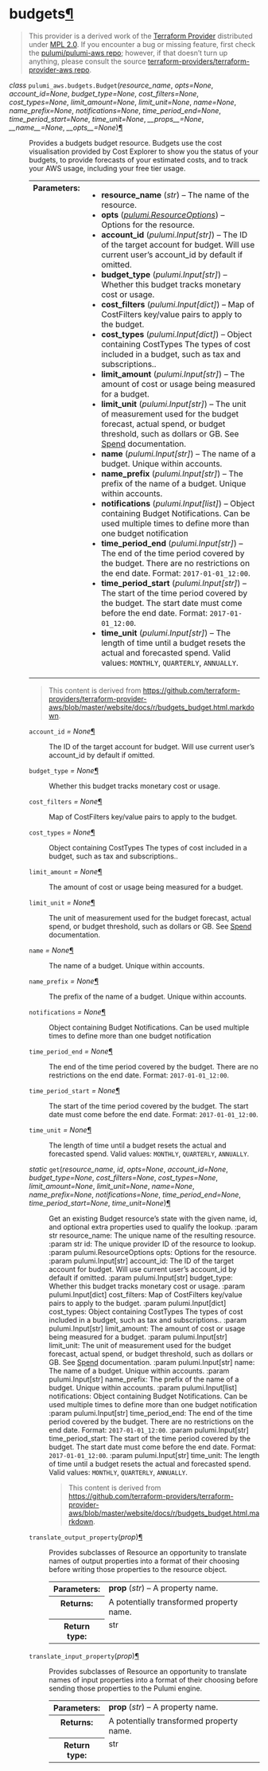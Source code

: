 ---
---

<div class="section" id="budgets">
<h1>budgets<a class="headerlink" href="#budgets" title="Permalink to this headline">¶</a></h1>
<blockquote>
<div>This provider is a derived work of the <a class="reference external" href="https://github.com/terraform-providers/terraform-provider-aws">Terraform Provider</a> distributed under
<a class="reference external" href="https://www.mozilla.org/en-US/MPL/2.0/">MPL 2.0</a>. If you encounter a bug or missing feature, first check the
<a class="reference external" href="https://github.com/pulumi/pulumi-aws/issues">pulumi/pulumi-aws repo</a>; however, if that doesn’t turn up
anything, please consult the source <a class="reference external" href="https://github.com/terraform-providers/terraform-provider-aws/issues">terraform-providers/terraform-provider-aws repo</a>.</div></blockquote>
<span class="target" id="module-pulumi_aws.budgets"></span><dl class="class">
<dt id="pulumi_aws.budgets.Budget">
<em class="property">class </em><code class="descclassname">pulumi_aws.budgets.</code><code class="descname">Budget</code><span class="sig-paren">(</span><em>resource_name</em>, <em>opts=None</em>, <em>account_id=None</em>, <em>budget_type=None</em>, <em>cost_filters=None</em>, <em>cost_types=None</em>, <em>limit_amount=None</em>, <em>limit_unit=None</em>, <em>name=None</em>, <em>name_prefix=None</em>, <em>notifications=None</em>, <em>time_period_end=None</em>, <em>time_period_start=None</em>, <em>time_unit=None</em>, <em>__props__=None</em>, <em>__name__=None</em>, <em>__opts__=None</em><span class="sig-paren">)</span><a class="headerlink" href="#pulumi_aws.budgets.Budget" title="Permalink to this definition">¶</a></dt>
<dd><p>Provides a budgets budget resource. Budgets use the cost visualisation provided by Cost Explorer to show you the status of your budgets, to provide forecasts of your estimated costs, and to track your AWS usage, including your free tier usage.</p>
<table class="docutils field-list" frame="void" rules="none">
<col class="field-name" />
<col class="field-body" />
<tbody valign="top">
<tr class="field-odd field"><th class="field-name">Parameters:</th><td class="field-body"><ul class="first last simple">
<li><strong>resource_name</strong> (<em>str</em>) – The name of the resource.</li>
<li><strong>opts</strong> (<a class="reference internal" href="../../pulumi/#pulumi.ResourceOptions" title="pulumi.ResourceOptions"><em>pulumi.ResourceOptions</em></a>) – Options for the resource.</li>
<li><strong>account_id</strong> (<em>pulumi.Input</em><em>[</em><em>str</em><em>]</em>) – The ID of the target account for budget. Will use current user’s account_id by default if omitted.</li>
<li><strong>budget_type</strong> (<em>pulumi.Input</em><em>[</em><em>str</em><em>]</em>) – Whether this budget tracks monetary cost or usage.</li>
<li><strong>cost_filters</strong> (<em>pulumi.Input</em><em>[</em><em>dict</em><em>]</em>) – Map of CostFilters key/value pairs to apply to the budget.</li>
<li><strong>cost_types</strong> (<em>pulumi.Input</em><em>[</em><em>dict</em><em>]</em>) – Object containing CostTypes The types of cost included in a budget, such as tax and subscriptions..</li>
<li><strong>limit_amount</strong> (<em>pulumi.Input</em><em>[</em><em>str</em><em>]</em>) – The amount of cost or usage being measured for a budget.</li>
<li><strong>limit_unit</strong> (<em>pulumi.Input</em><em>[</em><em>str</em><em>]</em>) – The unit of measurement used for the budget forecast, actual spend, or budget threshold, such as dollars or GB. See <a class="reference external" href="http://docs.aws.amazon.com/awsaccountbilling/latest/aboutv2/data-type-spend.html">Spend</a> documentation.</li>
<li><strong>name</strong> (<em>pulumi.Input</em><em>[</em><em>str</em><em>]</em>) – The name of a budget. Unique within accounts.</li>
<li><strong>name_prefix</strong> (<em>pulumi.Input</em><em>[</em><em>str</em><em>]</em>) – The prefix of the name of a budget. Unique within accounts.</li>
<li><strong>notifications</strong> (<em>pulumi.Input</em><em>[</em><em>list</em><em>]</em>) – Object containing Budget Notifications. Can be used multiple times to define more than one budget notification</li>
<li><strong>time_period_end</strong> (<em>pulumi.Input</em><em>[</em><em>str</em><em>]</em>) – The end of the time period covered by the budget. There are no restrictions on the end date. Format: <code class="docutils literal notranslate"><span class="pre">2017-01-01_12:00</span></code>.</li>
<li><strong>time_period_start</strong> (<em>pulumi.Input</em><em>[</em><em>str</em><em>]</em>) – The start of the time period covered by the budget. The start date must come before the end date. Format: <code class="docutils literal notranslate"><span class="pre">2017-01-01_12:00</span></code>.</li>
<li><strong>time_unit</strong> (<em>pulumi.Input</em><em>[</em><em>str</em><em>]</em>) – The length of time until a budget resets the actual and forecasted spend. Valid values: <code class="docutils literal notranslate"><span class="pre">MONTHLY</span></code>, <code class="docutils literal notranslate"><span class="pre">QUARTERLY</span></code>, <code class="docutils literal notranslate"><span class="pre">ANNUALLY</span></code>.</li>
</ul>
</td>
</tr>
</tbody>
</table>
<blockquote>
<div>This content is derived from <a class="reference external" href="https://github.com/terraform-providers/terraform-provider-aws/blob/master/website/docs/r/budgets_budget.html.markdown">https://github.com/terraform-providers/terraform-provider-aws/blob/master/website/docs/r/budgets_budget.html.markdown</a>.</div></blockquote>
<dl class="attribute">
<dt id="pulumi_aws.budgets.Budget.account_id">
<code class="descname">account_id</code><em class="property"> = None</em><a class="headerlink" href="#pulumi_aws.budgets.Budget.account_id" title="Permalink to this definition">¶</a></dt>
<dd><p>The ID of the target account for budget. Will use current user’s account_id by default if omitted.</p>
</dd></dl>

<dl class="attribute">
<dt id="pulumi_aws.budgets.Budget.budget_type">
<code class="descname">budget_type</code><em class="property"> = None</em><a class="headerlink" href="#pulumi_aws.budgets.Budget.budget_type" title="Permalink to this definition">¶</a></dt>
<dd><p>Whether this budget tracks monetary cost or usage.</p>
</dd></dl>

<dl class="attribute">
<dt id="pulumi_aws.budgets.Budget.cost_filters">
<code class="descname">cost_filters</code><em class="property"> = None</em><a class="headerlink" href="#pulumi_aws.budgets.Budget.cost_filters" title="Permalink to this definition">¶</a></dt>
<dd><p>Map of CostFilters key/value pairs to apply to the budget.</p>
</dd></dl>

<dl class="attribute">
<dt id="pulumi_aws.budgets.Budget.cost_types">
<code class="descname">cost_types</code><em class="property"> = None</em><a class="headerlink" href="#pulumi_aws.budgets.Budget.cost_types" title="Permalink to this definition">¶</a></dt>
<dd><p>Object containing CostTypes The types of cost included in a budget, such as tax and subscriptions..</p>
</dd></dl>

<dl class="attribute">
<dt id="pulumi_aws.budgets.Budget.limit_amount">
<code class="descname">limit_amount</code><em class="property"> = None</em><a class="headerlink" href="#pulumi_aws.budgets.Budget.limit_amount" title="Permalink to this definition">¶</a></dt>
<dd><p>The amount of cost or usage being measured for a budget.</p>
</dd></dl>

<dl class="attribute">
<dt id="pulumi_aws.budgets.Budget.limit_unit">
<code class="descname">limit_unit</code><em class="property"> = None</em><a class="headerlink" href="#pulumi_aws.budgets.Budget.limit_unit" title="Permalink to this definition">¶</a></dt>
<dd><p>The unit of measurement used for the budget forecast, actual spend, or budget threshold, such as dollars or GB. See <a class="reference external" href="http://docs.aws.amazon.com/awsaccountbilling/latest/aboutv2/data-type-spend.html">Spend</a> documentation.</p>
</dd></dl>

<dl class="attribute">
<dt id="pulumi_aws.budgets.Budget.name">
<code class="descname">name</code><em class="property"> = None</em><a class="headerlink" href="#pulumi_aws.budgets.Budget.name" title="Permalink to this definition">¶</a></dt>
<dd><p>The name of a budget. Unique within accounts.</p>
</dd></dl>

<dl class="attribute">
<dt id="pulumi_aws.budgets.Budget.name_prefix">
<code class="descname">name_prefix</code><em class="property"> = None</em><a class="headerlink" href="#pulumi_aws.budgets.Budget.name_prefix" title="Permalink to this definition">¶</a></dt>
<dd><p>The prefix of the name of a budget. Unique within accounts.</p>
</dd></dl>

<dl class="attribute">
<dt id="pulumi_aws.budgets.Budget.notifications">
<code class="descname">notifications</code><em class="property"> = None</em><a class="headerlink" href="#pulumi_aws.budgets.Budget.notifications" title="Permalink to this definition">¶</a></dt>
<dd><p>Object containing Budget Notifications. Can be used multiple times to define more than one budget notification</p>
</dd></dl>

<dl class="attribute">
<dt id="pulumi_aws.budgets.Budget.time_period_end">
<code class="descname">time_period_end</code><em class="property"> = None</em><a class="headerlink" href="#pulumi_aws.budgets.Budget.time_period_end" title="Permalink to this definition">¶</a></dt>
<dd><p>The end of the time period covered by the budget. There are no restrictions on the end date. Format: <code class="docutils literal notranslate"><span class="pre">2017-01-01_12:00</span></code>.</p>
</dd></dl>

<dl class="attribute">
<dt id="pulumi_aws.budgets.Budget.time_period_start">
<code class="descname">time_period_start</code><em class="property"> = None</em><a class="headerlink" href="#pulumi_aws.budgets.Budget.time_period_start" title="Permalink to this definition">¶</a></dt>
<dd><p>The start of the time period covered by the budget. The start date must come before the end date. Format: <code class="docutils literal notranslate"><span class="pre">2017-01-01_12:00</span></code>.</p>
</dd></dl>

<dl class="attribute">
<dt id="pulumi_aws.budgets.Budget.time_unit">
<code class="descname">time_unit</code><em class="property"> = None</em><a class="headerlink" href="#pulumi_aws.budgets.Budget.time_unit" title="Permalink to this definition">¶</a></dt>
<dd><p>The length of time until a budget resets the actual and forecasted spend. Valid values: <code class="docutils literal notranslate"><span class="pre">MONTHLY</span></code>, <code class="docutils literal notranslate"><span class="pre">QUARTERLY</span></code>, <code class="docutils literal notranslate"><span class="pre">ANNUALLY</span></code>.</p>
</dd></dl>

<dl class="staticmethod">
<dt id="pulumi_aws.budgets.Budget.get">
<em class="property">static </em><code class="descname">get</code><span class="sig-paren">(</span><em>resource_name</em>, <em>id</em>, <em>opts=None</em>, <em>account_id=None</em>, <em>budget_type=None</em>, <em>cost_filters=None</em>, <em>cost_types=None</em>, <em>limit_amount=None</em>, <em>limit_unit=None</em>, <em>name=None</em>, <em>name_prefix=None</em>, <em>notifications=None</em>, <em>time_period_end=None</em>, <em>time_period_start=None</em>, <em>time_unit=None</em><span class="sig-paren">)</span><a class="headerlink" href="#pulumi_aws.budgets.Budget.get" title="Permalink to this definition">¶</a></dt>
<dd><p>Get an existing Budget resource’s state with the given name, id, and optional extra
properties used to qualify the lookup.
:param str resource_name: The unique name of the resulting resource.
:param str id: The unique provider ID of the resource to lookup.
:param pulumi.ResourceOptions opts: Options for the resource.
:param pulumi.Input[str] account_id: The ID of the target account for budget. Will use current user’s account_id by default if omitted.
:param pulumi.Input[str] budget_type: Whether this budget tracks monetary cost or usage.
:param pulumi.Input[dict] cost_filters: Map of CostFilters key/value pairs to apply to the budget.
:param pulumi.Input[dict] cost_types: Object containing CostTypes The types of cost included in a budget, such as tax and subscriptions..
:param pulumi.Input[str] limit_amount: The amount of cost or usage being measured for a budget.
:param pulumi.Input[str] limit_unit: The unit of measurement used for the budget forecast, actual spend, or budget threshold, such as dollars or GB. See <a class="reference external" href="http://docs.aws.amazon.com/awsaccountbilling/latest/aboutv2/data-type-spend.html">Spend</a> documentation.
:param pulumi.Input[str] name: The name of a budget. Unique within accounts.
:param pulumi.Input[str] name_prefix: The prefix of the name of a budget. Unique within accounts.
:param pulumi.Input[list] notifications: Object containing Budget Notifications. Can be used multiple times to define more than one budget notification
:param pulumi.Input[str] time_period_end: The end of the time period covered by the budget. There are no restrictions on the end date. Format: <code class="docutils literal notranslate"><span class="pre">2017-01-01_12:00</span></code>.
:param pulumi.Input[str] time_period_start: The start of the time period covered by the budget. The start date must come before the end date. Format: <code class="docutils literal notranslate"><span class="pre">2017-01-01_12:00</span></code>.
:param pulumi.Input[str] time_unit: The length of time until a budget resets the actual and forecasted spend. Valid values: <code class="docutils literal notranslate"><span class="pre">MONTHLY</span></code>, <code class="docutils literal notranslate"><span class="pre">QUARTERLY</span></code>, <code class="docutils literal notranslate"><span class="pre">ANNUALLY</span></code>.</p>
<blockquote>
<div>This content is derived from <a class="reference external" href="https://github.com/terraform-providers/terraform-provider-aws/blob/master/website/docs/r/budgets_budget.html.markdown">https://github.com/terraform-providers/terraform-provider-aws/blob/master/website/docs/r/budgets_budget.html.markdown</a>.</div></blockquote>
</dd></dl>

<dl class="method">
<dt id="pulumi_aws.budgets.Budget.translate_output_property">
<code class="descname">translate_output_property</code><span class="sig-paren">(</span><em>prop</em><span class="sig-paren">)</span><a class="headerlink" href="#pulumi_aws.budgets.Budget.translate_output_property" title="Permalink to this definition">¶</a></dt>
<dd><p>Provides subclasses of Resource an opportunity to translate names of output properties
into a format of their choosing before writing those properties to the resource object.</p>
<table class="docutils field-list" frame="void" rules="none">
<col class="field-name" />
<col class="field-body" />
<tbody valign="top">
<tr class="field-odd field"><th class="field-name">Parameters:</th><td class="field-body"><strong>prop</strong> (<em>str</em>) – A property name.</td>
</tr>
<tr class="field-even field"><th class="field-name">Returns:</th><td class="field-body">A potentially transformed property name.</td>
</tr>
<tr class="field-odd field"><th class="field-name">Return type:</th><td class="field-body">str</td>
</tr>
</tbody>
</table>
</dd></dl>

<dl class="method">
<dt id="pulumi_aws.budgets.Budget.translate_input_property">
<code class="descname">translate_input_property</code><span class="sig-paren">(</span><em>prop</em><span class="sig-paren">)</span><a class="headerlink" href="#pulumi_aws.budgets.Budget.translate_input_property" title="Permalink to this definition">¶</a></dt>
<dd><p>Provides subclasses of Resource an opportunity to translate names of input properties into
a format of their choosing before sending those properties to the Pulumi engine.</p>
<table class="docutils field-list" frame="void" rules="none">
<col class="field-name" />
<col class="field-body" />
<tbody valign="top">
<tr class="field-odd field"><th class="field-name">Parameters:</th><td class="field-body"><strong>prop</strong> (<em>str</em>) – A property name.</td>
</tr>
<tr class="field-even field"><th class="field-name">Returns:</th><td class="field-body">A potentially transformed property name.</td>
</tr>
<tr class="field-odd field"><th class="field-name">Return type:</th><td class="field-body">str</td>
</tr>
</tbody>
</table>
</dd></dl>

</dd></dl>

</div>
